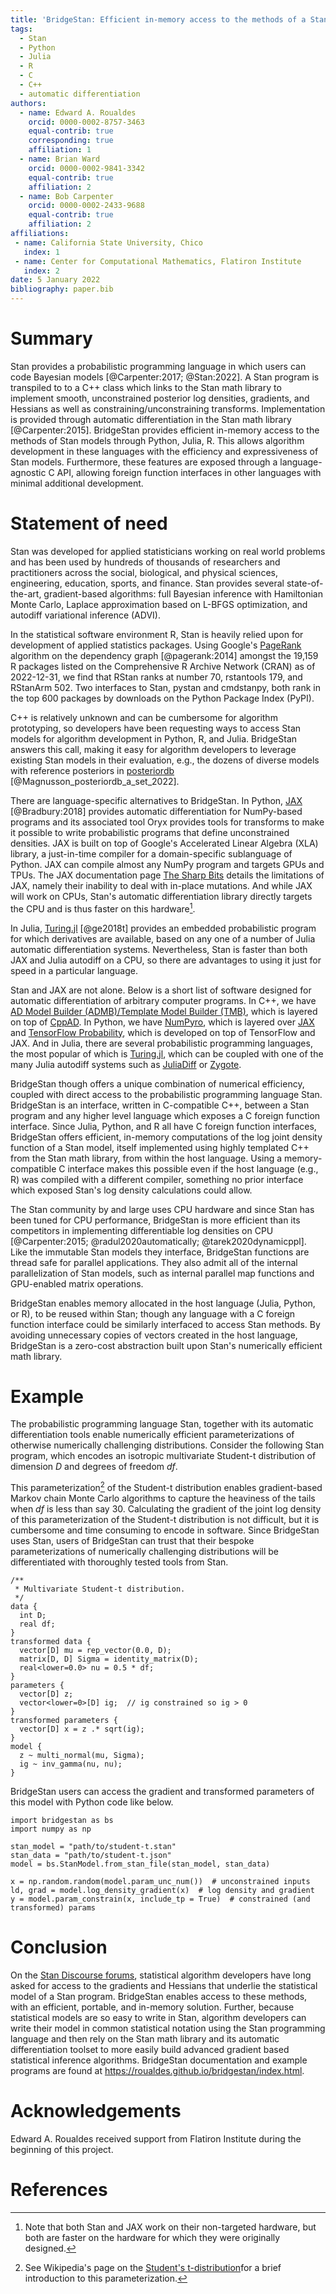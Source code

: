 ```yaml
---
title: 'BridgeStan: Efficient in-memory access to the methods of a Stan model'
tags:
  - Stan
  - Python
  - Julia
  - R
  - C
  - C++
  - automatic differentiation
authors:
  - name: Edward A. Roualdes
    orcid: 0000-0002-8757-3463
    equal-contrib: true
    corresponding: true
    affiliation: 1
  - name: Brian Ward
    orcid: 0000-0002-9841-3342
    equal-contrib: true
    affiliation: 2
  - name: Bob Carpenter
	orcid: 0000-0002-2433-9688
    equal-contrib: true
    affiliation: 2
affiliations:
 - name: California State University, Chico
   index: 1
 - name: Center for Computational Mathematics, Flatiron Institute
   index: 2
date: 5 January 2022
bibliography: paper.bib
---
```


# Summary

Stan provides a probabilistic programming language in which users can
code Bayesian models [@Carpenter:2017; @Stan:2022].  A Stan program is
transpiled to to a C++ class which links to the Stan math library to
implement smooth, unconstrained posterior log densities, gradients,
and Hessians as well as constraining/unconstraining transforms.
Implementation is provided through automatic differentiation in the
Stan math library [@Carpenter:2015].  BridgeStan provides efficient
in-memory access to the methods of Stan models through Python, Julia,
R.  This allows algorithm development in these languages with
the efficiency and expressiveness of Stan models.
Furthermore, these features are exposed through a language-agnostic C
API, allowing foreign function interfaces in other languages with
minimal additional development.


# Statement of need

Stan was developed for applied statisticians working on real world
problems and has been used by hundreds of thousands of researchers and
practitioners across the social, biological, and physical sciences,
engineering, education, sports, and finance.  Stan provides several
state-of-the-art, gradient-based algorithms: full Bayesian inference
with Hamiltonian Monte Carlo, Laplace approximation based on L-BFGS
optimization, and autodiff variational inference (ADVI).

In the statistical software environment R, Stan is heavily relied upon
for development of applied statistics packages.  Using Google's
[PageRank](https://en.wikipedia.org/wiki/PageRank) algorithm on the
dependency graph [@pagerank:2014] amongst the 19,159 R packages listed
on the Comprehensive R Archive Network (CRAN) as of 2022-12-31, we
find that RStan ranks at number 70, rstantools 179, and RStanArm 502. Two
interfaces to Stan, pystan and cmdstanpy, both rank in the top 600 packages by
downloads on the Python Package Index (PyPI).

C++ is relatively unknown and can be cumbersome for algorithm
prototyping, so developers have been requesting ways to access Stan
models for algorithm development in Python, R, and Julia. BridgeStan answers
this call, making it easy for algorithm developers to leverage existing
Stan models in their evaluation, e.g., the dozens of diverse models with
reference posteriors in [posteriordb](https://github.com/stan-dev/posteriordb)
[@Magnusson_posteriordb_a_set_2022].

There are language-specific alternatives to BridgeStan.  In Python,
[JAX](https://github.com/google/jax) [@Bradbury:2018] provides
automatic differentiation for NumPy-based programs and its associated
tool Oryx provides tools for transforms to make it possible to write
probabilistic programs that define unconstrained densities.  JAX is
built on top of Google's Accelerated Linear Algebra (XLA) library, a
just-in-time compiler for a domain-specific sublanguage of Python.
JAX can compile almost any NumPy program and targets GPUs and TPUs.
The JAX documentation page
[The Sharp Bits](https://jax.readthedocs.io/en/latest/notebooks/Common_Gotchas_in_JAX.html)
details the limitations of JAX, namely their inability to deal with
in-place mutations.  And while JAX will work on CPUs, Stan's automatic
differentiation library directly targets the CPU and is thus faster on
this hardware[^1].

In Julia, [Turing.jl](https://turing.ml/stable/) [@ge2018t] provides an embedded
probabilistic program for which derivatives are available, based on
any one of a number of Julia automatic differentiation systems.
Nevertheless, Stan is faster than both JAX and Julia autodiff on a
CPU, so there are advantages to using it just for speed in a
particular language.

Stan and JAX are not alone.  Below is a short list of software
designed for automatic differentiation of arbitrary computer programs.
In C++, we have
[AD Model Builder (ADMB)/Template Model Builder (TMB)](https://www.admb-project.org/),
which is layered on top of
[CppAD](https://coin-or.github.io/CppAD/html/CppAD.html).  In Python,
we have [NumPyro](https://num.pyro.ai/en/stable/), which is layered
over [JAX](https://github.com/google/jax) and
[TensorFlow Probability](https://www.tensorflow.org/probability),
which is developed on top of TensorFlow and JAX.  And in Julia, there
are several probabilistic programming languages, the most popular of
which is [Turing.jl](https://turing.ml/stable/), which can be coupled
with one of the many Julia autodiff systems such as [JuliaDiff](https://juliadiff.org/)
or [Zygote](https://fluxml.ai/Zygote.jl/stable/).

BridgeStan though offers a unique combination of numerical efficiency,
coupled with direct access to the probabilistic programming language
Stan.  BridgeStan is an interface, written in C-compatible C++,
between a Stan program and any higher level language which exposes a C
foreign function interface.  Since Julia, Python, and R all have C
foreign function interfaces, BridgeStan offers efficient, in-memory
computations of the log joint density function of a Stan model, itself
implemented using highly templated C++ from the Stan math library,
from within the host language.  Using a memory-compatible C interface
makes this possible even if the host language (e.g., R) was compiled
with a different compiler, something no prior interface which exposed
Stan's log density calculations could allow.

The Stan community by and large uses CPU hardware and since Stan has
been tuned for CPU performance, BridgeStan is more efficient than its
competitors in implementing differentiable log densities on CPU
[@Carpenter:2015; @radul2020automatically; @tarek2020dynamicppl].
Like the immutable Stan models they interface, BridgeStan functions
are thread safe for parallel applications.  They also admit all of the
internal parallelization of Stan models, such as internal parallel map
functions and GPU-enabled matrix operations.

BridgeStan enables memory allocated in the host language (Julia,
Python, or R), to be reused within Stan; though any language with a C
foreign function interface could be similarly interfaced to access
Stan methods.  By avoiding unnecessary copies of vectors created in
the host language, BridgeStan is a zero-cost abstraction built upon
Stan's numerically efficient math library.

# Example

The probabilistic programming language Stan, together with its automatic
differentiation tools enable numerically efficient parameterizations of
otherwise numerically challenging distributions.  Consider the
following Stan program, which encodes an isotropic multivariate Student-t
distribution of dimension $D$ and degrees of freedom $df$.

This parameterization[^2] of the Student-t distribution enables gradient-based
Markov chain Monte Carlo algorithms to capture the heaviness of the tails when
$df$ is less than say $30$.  Calculating the gradient of the joint log density
of this parameterization of the Student-t distribution is not difficult, but it
is cumbersome and time consuming to encode in software.  Since BridgeStan uses
Stan, users of BridgeStan can trust that their bespoke parameterizations of
numerically challenging distributions will be differentiated with
thoroughly tested tools from Stan.

```{stan}
/**
 * Multivariate Student-t distribution.
 */
data {
  int D;
  real df;
}
transformed data {
  vector[D] mu = rep_vector(0.0, D);
  matrix[D, D] Sigma = identity_matrix(D);
  real<lower=0.0> nu = 0.5 * df;
}
parameters {
  vector[D] z;
  vector<lower=0>[D] ig;  // ig constrained so ig > 0
}
transformed parameters {
  vector[D] x = z .* sqrt(ig);
}
model {
  z ~ multi_normal(mu, Sigma);
  ig ~ inv_gamma(nu, nu);
}
```

BridgeStan users can access the gradient and transformed parameters of this
model with Python code like below.

```{python}
import bridgestan as bs
import numpy as np

stan_model = "path/to/student-t.stan"
stan_data = "path/to/student-t.json"
model = bs.StanModel.from_stan_file(stan_model, stan_data)

x = np.random.random(model.param_unc_num())  # unconstrained inputs
ld, grad = model.log_density_gradient(x)  # log density and gradient
y = model.param_constrain(x, include_tp = True)  # constrained (and transformed) params
```

# Conclusion

On the [Stan Discourse forums](https://discourse.mc-stan.org/), statistical
algorithm developers have long asked for access to the gradients and Hessians
that underlie the statistical model of a Stan program.  BridgeStan enables
access to these methods, with an efficient, portable, and in-memory solution.  Further,
because statistical models are so easy to write in Stan, algorithm developers
can write their model in common statistical notation using the Stan programming
language and then rely on the Stan math library and its automatic
differentiation toolset to more easily build advanced gradient based statistical
inference algorithms.  BridgeStan documentation and example programs are found
at <https://roualdes.github.io/bridgestan/index.html>.


[^1]: Note that both Stan and JAX work on their non-targeted hardware, but both are faster on the hardware for which they were originally designed.

[^2]: See Wikipedia's page on the [Student's t-distribution](https://en.wikipedia.org/wiki/Student%27s_t-distribution#Characterization)for a brief introduction to this parameterization.

# Acknowledgements

Edward A. Roualdes received support from Flatiron Institute during the beginning
of this project.

# References
